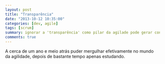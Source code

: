 ```yaml
---
layout: post 
title: "Transparência"
date: "2013-10-12 10:35:00"
categories: [dev, agile]
tags: [scrum]
summary: ignorar a 'transparência' como pilar da agilade pode gerar consequências devastadoras.
comments: true
---
```


A cerca de um ano e meio atrás puder mergulhar efetivamente no mundo da agilidade, depois de bastante tempo apenas estudando.

